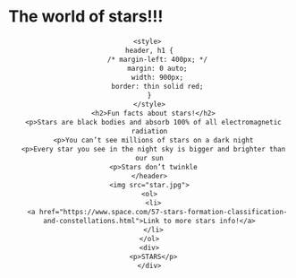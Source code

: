 <html>
    <h1>The world of stars!!!</h1>
    <header>
        
    <style> 
    header, h1 {
        /* margin-left: 400px; */
        margin: 0 auto;
        width: 900px;
        border: thin solid red;
    }
    </style>
      <h2>Fun facts about stars!</h2>
      <p>Stars are black bodies and absorb 100% of all electromagnetic radiation
      <p>You can’t see millions of stars on a dark night
      <p>Every star you see in the night sky is bigger and brighter than our sun
      <p>Stars don’t twinkle
    </header>
    <img src="star.jpg">
    <ol>
      <li>
        <a href="https://www.space.com/57-stars-formation-classification-and-constellations.html">Link to more stars info!</a>
      </li>
    </ol>
    <div>
      <p>STARS</p>
    </div>
